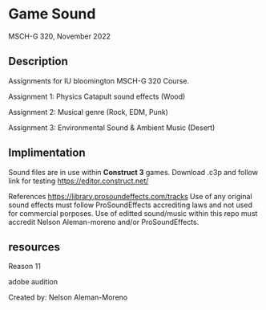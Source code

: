 # Game Sound
MSCH-G 320, November 2022


## Description
Assignments for IU bloomington MSCH-G 320 Course.

Assignment 1: Physics Catapult sound effects (Wood)

Assignment 2: Musical genre (Rock, EDM, Punk)

Assignment 3: Environmental Sound & Ambient Music (Desert)


## Implimentation
Sound files are in use within **Construct 3** games. Download .c3p and follow link for testing
https://editor.construct.net/

References
https://library.prosoundeffects.com/tracks
Use of any original sound effects must follow ProSoundEffects accrediting laws and not used for commercial porposes.
Use of editted sound/music within this repo must accredit Nelson Aleman-moreno and/or ProSoundEffects.

## resources

Reason 11

adobe audition 


Created by: Nelson Aleman-Moreno

